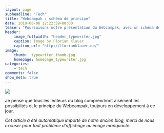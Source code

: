 ```yaml
---
layout: page
subheadline: "Tech"
title: "Webcampak : schéma de principe"
date: 2010-06-08 12:22:59+00:00
teaser: "Poursuivons notre présentation du Webcampak, avec un schéma de  principe de son fonctionnement et de ses nombreuses fonctionnalités"
header:
    image_fullwidth: "header_typewriter.jpg"
    caption: Image by Florian Klauer
    caption_url: "http://florianklauer.de/"
image:
    thumb:  typewriter_thumb.jpg
    homepage: homepage_typewriter.jpg
categories:
    - tech
comments: false
show_meta: true
---
```

[![](http://infracom-france.com/blog2/wp-content/uploads/2010/06/webcam.png)](http://infracom-france.com/blog2/wp-content/uploads/2010/06/webcam.png)

Je pense que  tous les lecteurs du blog comprendront aisément les possibilités et le  principe du Webcampak, toujours en développement à ce jour.

_Cet article a été automatique importé de notre ancien blog, merci de nous excuser pour tout problème d'affichage ou image manquante._
